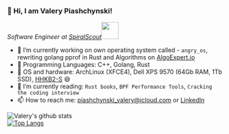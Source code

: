 ### 👋 Hi, I am Valery Piashchynski!

<p><em>Software Engineer at <a href="https://spiralscout.com">SpiralScout</a><img src="https://media.giphy.com/media/WUlplcMpOCEmTGBtBW/giphy.gif" width="40"> 
</em></p>

- 🔭 I’m currently working on own operating system called - `angry_os`, rewriting golang pprof in Rust and Algorithms on [AlgoExpert.io](https://AlgoExpert.io)
- :rocket: Programming Languages: C++, Golang, Rust
- 💾 OS and hardware: ArchLinux (XFCE4), Dell XPS 9570 (64Gb RAM, 1Tb SSD), [HHKB2-S](https://www.amazon.com/Fujitsu-Hacking-Keyboard-Professional-Compact/dp/B07K9DVP46) :smile:
- 🌱 I’m currently reading: `Rust books`, `BPF Performance Tools`, `Cracking the coding interview`
- 📫 How to reach me: piashchynski_valery@icloud.com or [LinkedIn](https://linkedin.com/in/0xdev)

![Valery's github stats](https://github-readme-stats.vercel.app/api?username=48d90782&show_icons=true&count_private=true&include_all_commits=true)  
[![Top Langs](https://github-readme-stats.vercel.app/api/top-langs/?username=48d90782&layout=compact&count_private=true&include_all_commits=true)](https://github.com/anuraghazra/github-readme-stats)
